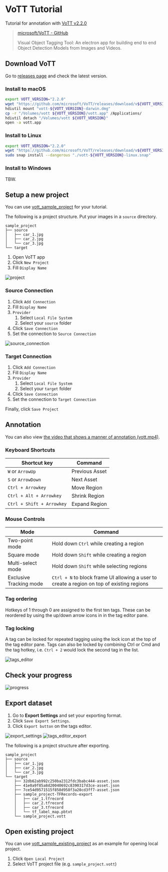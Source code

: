 # VoTT Tutorial

Tutorial for annotation with [VoTT v2.2.0](https://github.com/microsoft/VoTT/releases/tag/v2.2.0)

> [microsoft/VoTT - GitHub](https://github.com/microsoft/VoTT)
>
> Visual Object Tagging Tool: An electron app for building end to end Object Detection Models from Images and Videos.



## Download VoTT

Go to [releases page] and check the latest version.

[releases page]: https://github.com/microsoft/VoTT/releases

### Install to macOS

```sh
export VOTT_VERSION="2.2.0"
wget "https://github.com/microsoft/VoTT/releases/download/v${VOTT_VERSION}/vott-${VOTT_VERSION}-darwin.dmg"
hdiutil mount "vott-${VOTT_VERSION}-darwin.dmg"
cp -r "/Volumes/vott ${VOTT_VERSION}/vott.app" /Applications/
hdiutil detach "/Volumes/vott ${VOTT_VERSION}"
open -a vott.app
```

### Install to Linux

```sh
export VOTT_VERSION="2.2.0"
wget "https://github.com/microsoft/VoTT/releases/download/v${VOTT_VERSION}/vott-${VOTT_VERSION}-linux.snap"
sudo snap install --dangerous "./vott-${VOTT_VERSION}-linux.snap"
```

### Install to Windows

TBW.



## Setup a new project

You can use [vott_sample_project] for your tutorial.

[vott_sample_project]: https://github.com/SI-Aizu/documentation/releases/download/v0.1.0/vott.zip

The following is a project structure. Put your images in a `source` directory.

```
sample_project
├── source
│   ├── car_1.jpg
│   ├── car_2.jpg
│   └── car_3.jpg
└── target
```

1. Open VoTT app
2. Click `New Project`
3. Fill `Display Name`

![project](https://user-images.githubusercontent.com/30958501/85507855-fc3f1e80-b62d-11ea-84af-82b2b424f6d2.jpg)

### Source Connection

1. Click `Add Connection`
2. Fill `Display Name`
3. `Provider`
   1. Select `Local File System`
   2. Select your `source` folder
4. Click `Save Connection`
5. Set the connection to `Source Connection`

![source_connection](https://user-images.githubusercontent.com/30958501/85507859-fcd7b500-b62d-11ea-93d0-b5ed82414bad.jpg)

### Target Connection

1. Click `Add Connection`
2. Fill `Display Name`
3. `Provider`
   1. Select `Local File System`
   2. Select your `target` folder
4. Click `Save Connection`
5. Set the connection to `Target Connection`

Finally, click `Save Project`



## Annotation

You can also view [the video that shows a manner of annotation (vott.mp4)].

[the video that shows a manner of annotation (vott.mp4)]: https://github.com/SI-Aizu/documentation/releases/download/v0.1.0/vott.zip

### Keyboard Shortcuts

| Shortcut key | Command |
|---|---|
| `W` or `ArrowUp` | Previous Asset |
| `S` or `ArrowDown` | Next Asset |
| `Ctrl + Arrowkey` | Move Region |
| `Ctrl + Alt + Arrowkey` | Shrink Region |
| `Ctrl + Shift + Arrowkey` | Expand Region |

### Mouse Controls

| Mode | Command |
|---|---|
| Two-point mode | Hold down `Ctrl` while creating a region |
| Square mode | Hold down `Shift` while creating a region |
| Multi-select mode | Hold down `Shift` while selecting regions |
| Exclusive Tracking mode | `Ctrl + N` to block frame UI allowing a user to create a region on top of existing regions |

### Tag ordering

Hotkeys of 1 through 0 are assigned to the first ten tags.
These can be reordered by using the up/down arrow icons in in the tag editor pane.

### Tag locking

A tag can be locked for repeated tagging using the lock icon at the top of the tag editor pane.
Tags can also be locked by combining Ctrl or Cmd and the tag hotkey, i.e. `Ctrl + 2` would lock the second tag in the list.

![tags_editor](https://user-images.githubusercontent.com/30958501/85507869-fe08e200-b62d-11ea-9a5e-3da01459eec6.jpg)



## Check your progress

![progress](https://user-images.githubusercontent.com/30958501/85507845-fa755b00-b62d-11ea-96fe-8e50b9263eb1.jpg)



## Export dataset

1. Go to **Export Settings** and set your exporting format.
2. Click `Save Export Settings`.
3. Click `Export button` on the tags editor.

![export_settings](https://user-images.githubusercontent.com/30958501/85507840-f8ab9780-b62d-11ea-8b81-b80df8634890.jpg)
![tags_editor_export](https://user-images.githubusercontent.com/30958501/85507863-fd704b80-b62d-11ea-98b8-b44139164ff0.jpg)

The following is a project structure after exporting.

```
sample_project
├── source
│   ├── car_1.jpg
│   ├── car_2.jpg
│   └── car_3.jpg
└── target
    ├── 32db62ab992c250ba2312fdc3babc444-asset.json
    ├── 41e0a9f85a8d20040692c8390317d3ce-asset.json
    ├── 7ce54d9571515f858d958f3a20cd3ff7-asset.json
    ├── sample_project-TFRecords-export
    │   ├── car_1.tfrecord
    │   ├── car_2.tfrecord
    │   ├── car_3.tfrecord
    │   └── tf_label_map.pbtxt
    └── sample_project.vott
```



## Open existing project

You can use [vott_sample_existing_project] as an example for opening local project.

[vott_sample_existing_project]: https://github.com/SI-Aizu/documentation/releases/download/v0.1.0/vott.zip

1. Click `Open Local Project`
2. Select VoTT project file (e.g. `sample_project.vott`)
